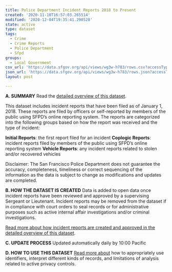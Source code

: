 ```yaml
---
title: Police Department Incident Reports 2018 to Present
created: '2020-11-10T16:57:03.265514'
modified: '2020-12-04T19:35:41.290520'
state: active
type: dataset
tags:
  - Crime
  - Crime Reports
  - Police Department
  - Sfpd
groups:
  - Local Government
csv_url: 'https://data.sfgov.org/api/views/wg3w-h783/rows.csv?accessType=DOWNLOAD'
json_url: 'https://data.sfgov.org/api/views/wg3w-h783/rows.json?accessType=DOWNLOAD'
layout: post

---
```

<strong>A. SUMMARY</strong>
Read the <a href="https://support.datasf.org/help/police-department-incident-reports-2018-to-present-overview">detailed overview of this dataset</a>.

This dataset includes incident reports that have been filed as of January 1, 2018. These reports are filed by officers or self-reported by members of the public using SFPD’s online reporting system.  The reports are categorized into the following groups based on how the report was received and the type of incident:

<strong>Initial Reports</strong>: the first report filed for an incident 
<strong>Coplogic Reports</strong>: incident reports filed by members of the public using SFPD’s online reporting system
<strong>Vehicle Reports</strong>: any incident reports related to stolen and/or recovered vehicles

Disclaimer: The San Francisco Police Department does not guarantee the accuracy, completeness, timeliness or correct sequencing of the information as the data is subject to change as modifications and updates are completed.

<strong>B. HOW THE DATASET IS CREATED</strong>
Data is added to open data once incident reports have been reviewed and approved by a supervising Sergeant or Lieutenant. Incident reports may be removed from the dataset if in compliance with court orders to seal records or for administrative purposes such as active internal affair investigations and/or criminal investigations.

<a href="https://support.datasf.org/help/police-department-incident-reports-2018-to-present-overview">Read more about how incident reports are created and approved in the detailed overview of this dataset</a>.

<strong>C. UPDATE PROCESS</strong>
Updated automatically daily by 10:00 Pacific

<strong>D. HOW TO USE THIS DATASET</strong>
<a href="https://support.datasf.org/help/police-department-incident-reports-2018-to-present-overview">Read more about</a> how to appropriately use identifiers, interpret different kinds of records, and limitations of analysis related to active privacy controls.
